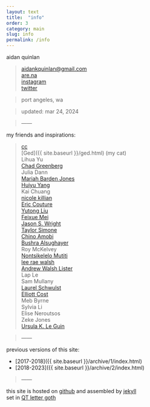 ```yaml
---
layout: text
title:  "info"
order: 3
category: main
slug: info
permalink: /info
---
```


aidan quinlan

> aidankquinlan@gmail.com\
> [are.na](https://www.are.na/aidan-quinlan)\
> [instagram](https://www.instagram.com/goodpileus/)\
> [twitter](https://twitter.com/goodpileus)

> port angeles, wa

> updated: mar 24, 2024

> &mdash;&mdash;

my friends and inspirations:

> [cc](https://cevahirozdogan.net/)\
> [Ged]({{ site.baseurl }}/ged.html) (my cat)\
> Lihua Yu\
> [Chad Greenberg](https://chadgreenberg.net/)\
> Julia Dann\
> [Mariah Barden Jones](http://firstknives.club/)\
> [Huiyu Yang](https://huiyuu.net/)\
> Kai Chuang\
> [nicole killian](http://nylondip.com/)\
> [Eric Couture](https://ecouture.net/)\
> [Yutong Liu](https://machine-art-girl.net/)\
> [Feixue Mei](https://feixuemei.info/index.html)\
> [Jason S. Wright](http://www.jswrightstudio.net/)\
> [Taylor Simone](https://taylorsimone.one/)\
> [Chino Amobi](http://www.paradiso.world/)\
> [Bushra Alsughayer](https://bushrasghyr.myportfolio.com/)\
> Roy McKelvey\
> [Nontsikelelo Mutiti](http://nontsikelelomutiti.com/#)\
> [lee rae walsh](https://leeraewalsh.com/)\
> [Andrew Walsh Lister](https://andrew-lister.info/)\
> Lap Le\
> Sam Mullany\
> [Laurel Schwulst](https://www.laurel.world/)\
> [Elliott Cost](https://elliott.computer/)\
> Meb Byrne\
> Sylvia Li\
> Elise Neroutsos\
> Zeke Jones\
> [Ursula K. Le Guin](https://web.archive.org/web/20180105043737/http://www.ursulakleguin.com/)

> &mdash;&mdash;

previous versions of this site:
- [2017-2018]({{ site.baseurl }}/archive/1/index.html)
- [2018-2023]({{ site.baseurl }}/archive/2/index.html)

> &mdash;&mdash;

this site is hosted on [github](https://github.com/) and assembled by [jekyll](https://jekyllrb.com/)\
set in [QT letter goth](https://tug.org/FontCatalogue/qtlettergoth/)